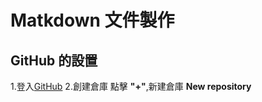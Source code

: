 # Matkdown 文件製作

## GitHub 的設置

1.登入[GitHub](https://github.com/)
2.創建倉庫
  點擊 **"+"**,新建倉庫 **New repository**
  
